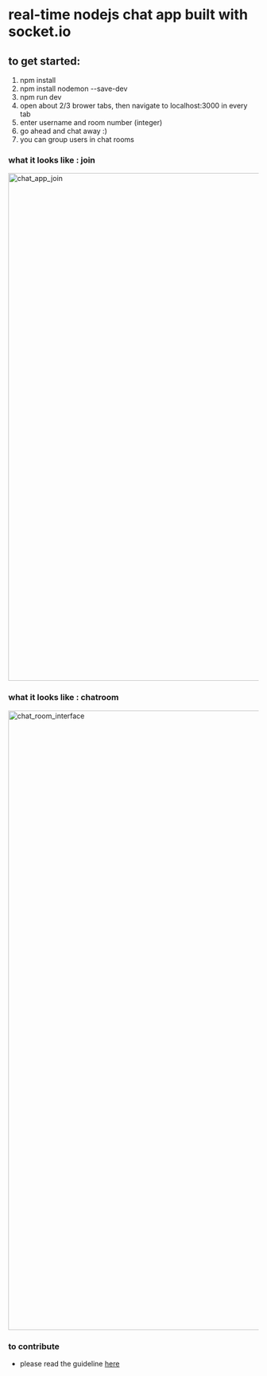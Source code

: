 # real-time nodejs chat app built with socket.io

## to get started:

1. npm install
2. npm install nodemon --save-dev
3. npm run dev
4. open about 2/3 brower tabs, then navigate to localhost:3000 in every tab
5. enter username and room number (integer)
5. go ahead and chat away :)
6. you can group users in chat rooms

### what it looks like : join
<img width="1019" alt="chat_app_join" src="https://github.com/tobbie/nodejs-chat-app/assets/4679573/03e42e36-5871-458d-b9ae-df93fbf85d10">

### what it looks like : chatroom
<img width="1243" alt="chat_room_interface" src="https://github.com/tobbie/nodejs-chat-app/assets/4679573/6179e6d9-53b1-4271-b18a-eed51b226d13">

### to contribute

- please read the guideline [here](https://github.com/tobbie/nodejs-chat-app/blob/develop/CONTRIBUTING.md)
